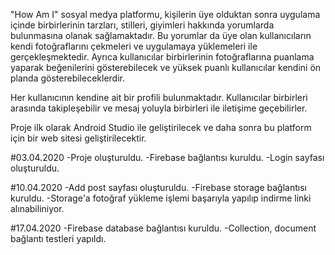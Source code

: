 "How Am I" sosyal medya platformu, kişilerin üye olduktan sonra uygulama içinde birbirlerinin tarzları, stilleri, giyimleri hakkında yorumlarda bulunmasına olanak sağlamaktadır. Bu yorumlar da üye olan kullanıcıların kendi fotoğraflarını çekmeleri ve uygulamaya yüklemeleri ile gerçekleşmektedir. Ayrıca kullanıcılar birbirlerinin fotoğraflarına puanlama yaparak beğenilerini gösterebilecek ve yüksek puanlı kullanıcılar kendini ön planda gösterebileceklerdir.

Her kullanıcının kendine ait bir profili bulunmaktadır. Kullanıcılar birbirleri arasında takipleşebilir ve mesaj yoluyla birbirleri ile iletişime geçebilirler.

Proje ilk olarak Android Studio ile geliştirilecek ve daha sonra bu platform için bir web sitesi geliştirilecektir.


#03.04.2020
-Proje oluşturuldu.
-Firebase bağlantısı kuruldu.
-Login sayfası oluşturuldu.

#10.04.2020
-Add post sayfası oluşturuldu.
-Firebase storage bağlantısı kuruldu.
-Storage'a fotoğraf yükleme işlemi başarıyla yapılıp indirme linki alınabiliniyor.

#17.04.2020
-Firebase database bağlantısı kuruldu.
-Collection, document bağlantı testleri yapıldı.
